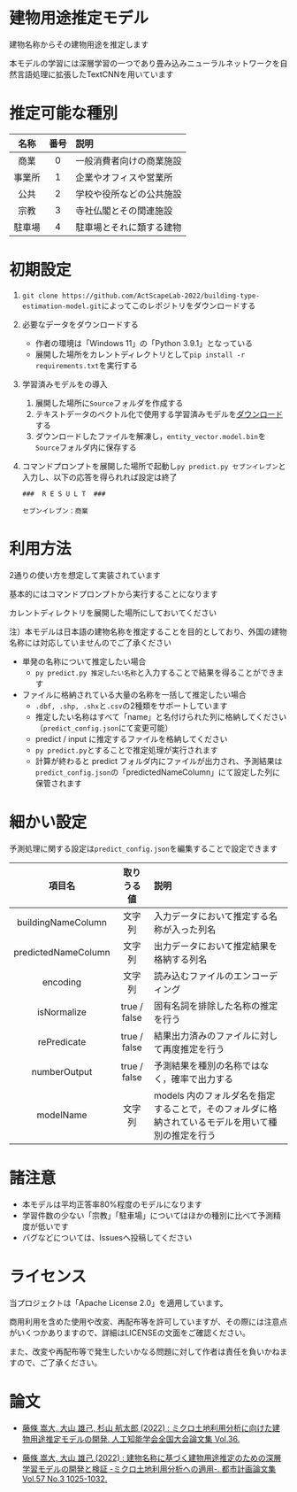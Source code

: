 # 建物用途推定モデル

建物名称からその建物用途を推定します

本モデルの学習には深層学習の一つであり畳み込みニューラルネットワークを自然言語処理に拡張したTextCNNを用いています



# 推定可能な種別

|名称|番号|説明|
|:---:|:---:|:---|
|商業|0|一般消費者向けの商業施設|
|事業所|1|企業やオフィスや営業所|
|公共|2|学校や役所などの公共施設|
|宗教|3|寺社仏閣とその関連施設|
|駐車場|4|駐車場とそれに類する建物|


# 初期設定

1. `git clone https://github.com/ActScapeLab-2022/building-type-estimation-model.git`によってこのレポジトリをダウンロードする

2. 必要なデータをダウンロードする
    - 作者の環境は「Windows 11」の「Python 3.9.1」となっている
    - 展開した場所をカレントディレクトリとして`pip install -r requirements.txt`を実行する

3. 学習済みモデルをの導入
    1. 展開した場所に`Source`フォルダを作成する
    1. テキストデータのベクトル化で使用する学習済みモデルを[ダウンロード](http://www.cl.ecei.tohoku.ac.jp/~m-suzuki/jawiki_vector/data/20170201.tar.bz2)する
    1. ダウンロードしたファイルを解凍し，`entity_vector.model.bin`を`Source`フォルダ内に保存する

4. コマンドプロンプトを展開した場所で起動し`py predict.py セブンイレブン`と入力し、以下の応答を得られれば設定は終了
    ```
    ###  R E S U L T  ###
    
    セブンイレブン：商業
    ```



# 利用方法

2通りの使い方を想定して実装されています

基本的にはコマンドプロンプトから実行することになります

カレントディレクトリを展開した場所にしておいてください

注）本モデルは日本語の建物名称を推定することを目的としており、外国の建物名称には対応していませんのでご了承ください


- 単発の名称について推定したい場合
  - `py predict.py 推定したい名称`と入力することで結果を得ることができます
- ファイルに格納されている大量の名称を一括して推定したい場合
  - `.dbf, .shp, .shx`と`.csv`の2種類をサポートしています
  - 推定したい名称はすべて「name」と名付けられた列に格納してください（`predict_config.json`にて変更可能）
  - predict / input に推定するファイルを格納してください
  - `py predict.py`とすることで推定処理が実行されます
  - 計算が終わると predict フォルダ内にファイルが出力され、予測結果は`predict_config.json`の「predictedNameColumn」にて設定した列に保管されます


# 細かい設定

予測処理に関する設定は`predict_config.json`を編集することで設定できます

|項目名|取りうる値|説明|
|:---:|:---:|:---|
|buildingNameColumn|文字列|入力データにおいて推定する名称が入った列名|
|predictedNameColumn|文字列|出力データにおいて推定結果を格納する列名|
|encoding|文字列|読み込むファイルのエンコーディング|
|isNormalize|true / false|固有名詞を排除した名称の推定を行う|
|rePredicate|true / false|結果出力済みのファイルに対して再度推定を行う|
|numberOutput|true / false|予測結果を種別の名称ではなく，確率で出力する|
|modelName|文字列|models 内のフォルダ名を指定することで，そのフォルダに格納されているモデルを用いて種別の推定を行う|


# 諸注意

- 本モデルは平均正答率80%程度のモデルになります
- 学習件数の少ない「宗教」「駐車場」についてはほかの種別に比べて予測精度が低いです
- バグなどについては、Issuesへ投稿してください



# ライセンス

当プロジェクトは「Apache License 2.0」を適用しています。

商用利用を含めた使用や改変、再配布等を許可していますが、その際には注意点がいくつかありますので、詳細はLICENSEの文面をご確認ください。

また、改変や再配布等で発生したいかなる問題に対して作者は責任を負いかねますので、ご了承ください。


# 論文

- [藤條 嵩大, 大山 雄己, 杉山 航太郎 (2022) : ミクロ土地利用分析に向けた建物用途推定モデルの開発. 人工知能学会全国大会論文集 Vol.36.](https://www.jstage.jst.go.jp/article/pjsai/JSAI2022/0/JSAI2022_3N4GS1002/_article/-char/ja/)

- [藤條 嵩大, 大山 雄己 (2022) : 建物名称に基づく建物用途推定のための深層学習モデルの開発と検証 -ミクロ土地利用分析への適用-. 都市計画論文集 Vol.57 No.3 1025-1032.](https://www.jstage.jst.go.jp/article/journalcpij/57/3/57_1025/_article/-char/ja/)
